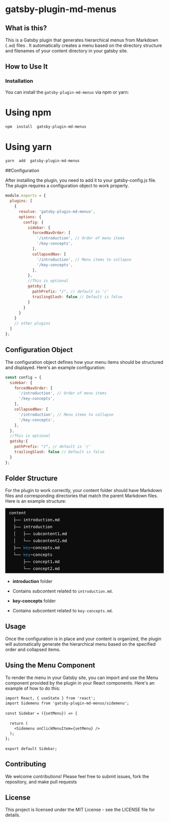 # gatsby-plugin-md-menus 

## What is this?

This is a Gatsby plugin that generates hierarchical menus from Markdown (`.md`) files . It automatically creates a menu based on the directory structure and filenames of your content directory in your gatsby site.

## How to Use It

### Installation
  
You can install the `gatsby-plugin-md-menus` via npm or yarn:

# Using npm

```bash
npm  install  gatsby-plugin-md-menus
```
  
# Using yarn

```bash
yarn  add  gatsby-plugin-md-menus
```
##Configuration


After  installing  the  plugin,  you  need  to  add  it  to  your  gatsby-config.js  file.  The  plugin  requires  a  configuration  object  to  work  properly.  

```javascript
module.exports = {
  plugins: [
    {
      resolve: 'gatsby-plugin-md-menus',
      options: {
        config: {
          sidebar: {
            forcedNavOrder: [
              '/introduction', // Order of menu items
              '/key-concepts',
            ],
            collapsedNav: [
              '/introduction', // Menu items to collapse
              '/key-concepts',
            ],
          },
          //This is optional 
          gatsby:{
            pathPrefix: "/", // default is '/'
            trailingSlash: false // Default is false 
          }
        }
      }
    }
    // other plugins
  ]
};
```
  

## Configuration Object

The configuration object defines how your menu items should be structured and displayed. Here's an example configuration:
  
```javascript
const config = {
  sidebar: {
    forcedNavOrder: [
      '/introduction', // Order of menu items
      '/key-concepts',
    ],
    collapsedNav: [
      '/introduction', // Menu items to collapse
      '/key-concepts',
    ],
  },
  //This is optional 
  gatsby:{
    pathPrefix: "/", // default is '/'
    trailingSlash: false // Default is false 
  }
};
```
  
## Folder Structure

For the plugin to work correctly, your content folder should have Markdown files and corresponding directories that match the parent Markdown files. Here is an example structure:

![Content](https://raw.githubusercontent.com/ekiilu/gatsby-plugin-md-menus/main/assets/directory.png)
- **introduction** folder

- Contains subcontent related to `introduction.md`.
- **key-concepts** folder
- Contains subcontent related to `key-concepts.md`.

## Usage

Once the configuration is in place and your content is organized, the plugin will automatically generate the hierarchical menu based on the specified order and collapsed items.
## Using the Menu Component

To render the menu in your Gatsby site, you can import and use the Menu component provided by the plugin in your React components. Here's an example of how to do this:

```
import React, { useState } from 'react';
import Sidemenu from 'gatsby-plugin-md-menus/sidemenu';

const Sidebar = ({setMenu}) => {

  return (
    <Sidemenu onClickMenuItem={setMenu} />
  );
};

export default Sidebar;
```

## Contributing
We welcome contributions! Please feel free to submit issues, fork the repository, and make pull requests

## License
This project is licensed under the MIT License - see the LICENSE file for details.